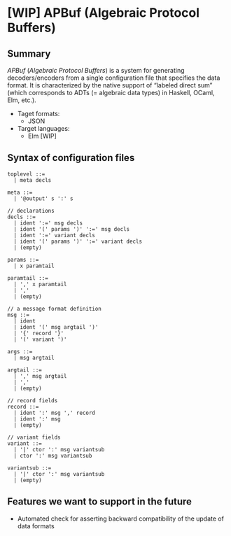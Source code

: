 
# \[WIP\] APBuf (Algebraic Protocol Buffers)

## Summary

*APBuf* (*Algebraic Protocol Buffers*) is a system for generating decoders/encoders from a single configuration file that specifies the data format. It is characterized by the native support of “labeled direct sum” (which corresponds to ADTs (= algebraic data types) in Haskell, OCaml, Elm, etc.).

* Taget formats:
  - JSON
* Target languages:
  - Elm [WIP]


## Syntax of configuration files

```
toplevel ::=
  | meta decls

meta ::=
  | '@output' s ':' s

// declarations
decls ::=
  | ident ':=' msg decls
  | ident '(' params ')' ':=' msg decls
  | ident ':=' variant decls
  | ident '(' params ')' ':=' variant decls
  | (empty)

params ::=
  | x paramtail

paramtail ::=
  | ',' x paramtail
  | ','
  | (empty)

// a message format definition
msg ::=
  | ident
  | ident '(' msg argtail ')'
  | '{' record '}'
  | '(' variant ')'

args ::=
  | msg argtail

argtail ::=
  | ',' msg argtail
  | ','
  | (empty)

// record fields
record ::=
  | ident ':' msg ',' record
  | ident ':' msg
  | (empty)

// variant fields
variant ::=
  | '|' ctor ':' msg variantsub
  | ctor ':' msg variantsub

variantsub ::=
  | '|' ctor ':' msg variantsub
  | (empty)
```


## Features we want to support in the future

* Automated check for asserting backward compatibility of the update of data formats
